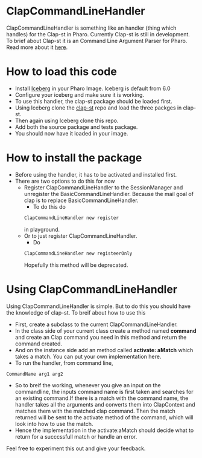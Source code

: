 # ClapCommandLineHandler

ClapCommandLineHandler is something like an handler (thing which handles) for the Clap-st in Pharo. Currently Clap-st is still in development. To brief about Clap-st it is an Command Line Argument Parser for Pharo. Read more about it [here](https://github.com/cdlm/clap-st/). 

# How to load this code
  - Install [Iceberg](https://github.com/pharo-vcs/iceberg) in your Pharo Image. Iceberg is default from 6.0
  - Configure your iceberg and make sure it is working.
  - To use this handler, the clap-st package should be loaded first.
  - Using Iceberg clone the [clap-st](https://github.com/cdlm/clap-st/) repo and load the three packges in clap-st.
  - Then again using Iceberg clone this repo. 
  - Add both the source package and tests package.
  - You should now have it loaded in your image.

# How to install the package
 - Before using the handler, it has to be activated and installed first.
 - There are two options to do this for now
    -   Register ClapCommandLineHandler to the SessionManager and unregister the BasicCommandLineHandler. Because the mail goal of clap is to replace BasicCommandLineHandler.
         - To do this do 
         ```sh 
         ClapCommandLineHandler new register
          ```
          in playground.
    -   Or to just register ClapCommandLineHandler.
        - Do
        ```sh
        ClapCommandLineHandler new registeerOnly
        ```
        Hopefully this method will be deprecated.
# Using ClapCommandLineHandler
Using ClapCommandLineHandler is simple. But to do this you should have the knowledge of clap-st. To breif about how to use this
- First, create a subclass to the current ClapCommandLineHandler.
- In the class side of your current class create a method named **command** and create an Clap command you need in this method and return the command created.
- And on the instance side add an method called **activate: aMatch** which takes a match. You can put your own implementation here.
- To run the handler, from command line, 
```
CommandName arg1 arg2
```
- So to breif the working, whenever you give an input on the commandline, the inputs command name is first taken and searches for an existing command.If there is a match with the command name, the handler takes all the arguments and converts them into ClapContext and matches them with the matched clap command. Then the match returned will be sent to the activate method of the command, which will look into how to use the match.
- Hence the implementation in the activate:aMatch should decide what to return for a succcssfull match or handle an error.
    
Feel free to experiment this out and give your feedback.
